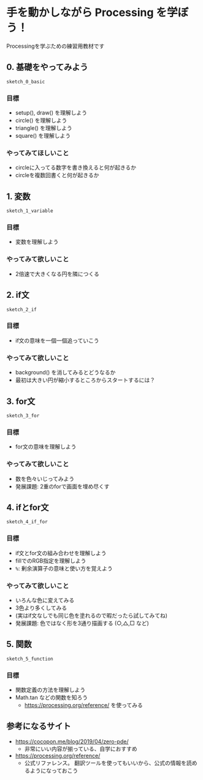 # 手を動かしながら Processing を学ぼう！

Processingを学ぶための練習用教材です

## 0. 基礎をやってみよう

`sketch_0_basic`

### 目標

- setup(), draw() を理解しよう
- circle() を理解しよう
- triangle() を理解しよう
- square() を理解しよう

### やってみてほしいこと

- circleに入ってる数字を書き換えると何が起きるか
- circleを複数回書くと何が起きるか

## 1. 変数

`sketch_1_variable`

### 目標

- 変数を理解しよう

### やってみて欲しいこと

- 2倍速で大きくなる円を隣につくる


## 2. if文

`sketch_2_if`

### 目標

- if文の意味を一個一個追っていこう

### やってみて欲しいこと

- background() を消してみるとどうなるか
- 最初は大きい円が縮小するところからスタートするには？

## 3. for文

`sketch_3_for`

### 目標

- for文の意味を理解しよう

### やってみて欲しいこと

- 数を色々いじってみよう
- 発展課題: 2重のforで画面を埋め尽くす

## 4. ifとfor文

`sketch_4_if_for`

### 目標

- if文とfor文の組み合わせを理解しよう
- fillでのRGB指定を理解しよう
- `%`: 剰余演算子の意味と使い方を覚えよう

### やってみて欲しいこと

- いろんな色に変えてみる
- 3色より多くしてみる
- (実はif文なしでも同じ色を塗れるので暇だったら試してみてね)
- 発展課題: 色ではなく形を3通り描画する (○,△,□ など)

## 5. 関数

`sketch_5_function`

### 目標

- 関数定義の方法を理解しよう
- Math.tan などの関数を知ろう
  - https://processing.org/reference/ を使ってみる

## 参考になるサイト

- https://cocopon.me/blog/2019/04/zero-pde/
  - 非常にいい内容が揃っている、自学におすすめ
- https://processing.org/reference/
  - 公式リファレンス。 翻訳ツールを使ってもいいから、公式の情報を読めるようになっておこう
